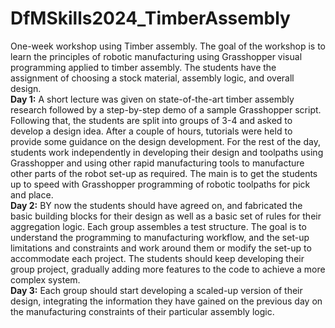 # DfMSkills2024_TimberAssembly

One-week workshop using Timber assembly. The goal of the workshop is to learn the principles of robotic manufacturing using Grasshopper visual programming applied to timber assembly. The students have the assignment of choosing a stock material, assembly logic, and overall design. 
<br/>
**Day 1:**  A short lecture was given on state-of-the-art timber assembly research followed by a step-by-step demo of a sample Grasshopper script. Following that, the students are split into groups of 3-4 and asked to develop a design idea. After a couple of hours, tutorials were held to provide some guidance on the design development. For the rest of the day, students work independently in developing their design and toolpaths using Grasshopper and using other rapid manufacturing tools to manufacture other parts of the robot set-up as required. The main is to get the students up to speed with Grasshopper programming of robotic toolpaths for pick and place.
<br/>
**Day 2:** BY now the students should have agreed on, and fabricated the basic building blocks for their design as well as a basic set of rules for their aggregation logic. Each group assembles a test structure. The goal is to understand the programming to manufacturing workflow, and the set-up limitations and constraints and work around them or modify the set-up to accommodate each project. The students should keep developing their group project, gradually adding more features to the code to achieve a more complex system.
<br/>
**Day 3:** Each group should start developing a scaled-up version of their design, integrating the information they have gained on the previous day on the manufacturing constraints of their particular assembly logic.
